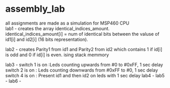 # assembly_lab
all assignments are made as a simulation for MSP460 CPU  
lab1 - creates the array identical_indices_amount. identical_indices_amount[i] = num of identical bits between the valuse of id1[i] and id2[i] (16 bits representation).

lab2 - creates Parity1 from id1 and Parity2 from id2 which contains 1 if id[i] is odd and 0 if id[i] is even. 
ising stack memmory

lab3 - 
      switch 1 is on :Leds counting upwards from #0 to #0xFF, 1 sec delay
      switch 2 is on : Leds counting downwards from #0xFF to #0, 1 sec delay
      switch 4 is on : Present id1 and then id2 on leds with 1 sec delay
lab4 -
lab5 -
lab6 -
